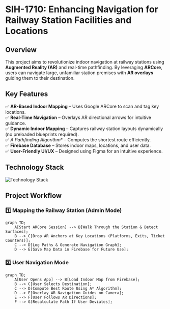 # SIH-1710: Enhancing Navigation for Railway Station Facilities and Locations

## Overview
This project aims to revolutionize indoor navigation at railway stations using **Augmented Reality (AR)** and real-time pathfinding. By leveraging **ARCore**, users can navigate large, unfamiliar station premises with **AR overlays** guiding them to their destination.

## Key Features
✅ **AR-Based Indoor Mapping** – Uses Google ARCore to scan and tag key locations.  
✅ **Real-Time Navigation** – Overlays AR directional arrows for intuitive guidance.  
✅ **Dynamic Indoor Mapping** – Captures railway station layouts dynamically (no preloaded blueprints required).  
✅ **A* Pathfinding Algorithm** – Computes the shortest route efficiently.  
✅ **Firebase Database** – Stores indoor maps, locations, and user data.  
✅ **User-Friendly UI/UX** – Designed using Figma for an intuitive experience.  

## Technology Stack
![Technology Stack](https://github.com/user-attachments/assets/e903c8f3-414d-4562-aef6-840d86646c42)

## Project Workflow

### 1️⃣ Mapping the Railway Station (Admin Mode)
```mermaid
graph TD;
    A[Start ARCore Session] --> B[Walk Through the Station & Detect Surfaces];
    B --> C[Drop AR Anchors at Key Locations (Platforms, Exits, Ticket Counters)];
    C --> D[Log Paths & Generate Navigation Graph];
    D --> E[Save Map Data in Firebase for Future Use];
```
### 2️⃣ User Navigation Mode
```mermaid
graph TD;
    A[User Opens App] --> B[Load Indoor Map from Firebase];
    B --> C[User Selects Destination];
    C --> D[Compute Best Route Using A* Algorithm];
    D --> E[Overlay AR Navigation Guides on Camera];
    E --> F[User Follows AR Directions];
    F --> G[Recalculate Path If User Deviates];
```

